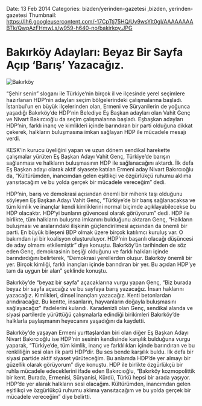 Date: 13 Feb 2014
Categories: bizden/yerinden-gazetesi ,bizden, yerinden-gazetesi
Thumbnail: https://lh6.googleusercontent.com/-17CpTtj75HQ/Uv9wsYlt0gI/AAAAAAAABTk/QwpAzFHmwLs/w959-h640-no/bakirkoy.JPG


# Bakırköy Adayları: Beyaz Bir Sayfa Açıp ‘Barış’ Yazacağız.

![Bakırköy](https://lh6.googleusercontent.com/-17CpTtj75HQ/Uv9wsYlt0gI/AAAAAAAABTk/QwpAzFHmwLs/w959-h640-no/bakirkoy.JPG)

“Şehir senin” sloganı ile Türkiye’nin birçok il ve ilçesinde yerel seçimlere hazırlanan HDP’nin adayları seçim bölgelerindeki çalışmalarına başladı. İstanbul’un en büyük ilçelerinden olan, Ermeni ve Süryanilerin de yoğunca yaşadığı Bakırköy’de HDP’nin Belediye Eş Başkan adayları olan Vahit Genç ve Nivart Bakırcıoğlu da seçim çalışmalarına başladı. Eşbaşkan adayları HDP’nin, farklı inanç ve kimlikleri içinde barındıran bir parti olduğuna dikkat çekerek, halkların buluşmasına imkan sağlayan HDP ile mücadele mesajı verdi. 

KESK’in kurucu üyeliğini yapan ve uzun dönem sendikal harekette çalışmalar yürüten Eş Başkan Adayı Vahit Genç, Türkiye’de barışın sağlanması ve halkların buluşmasının HDP ile sağlanacağını aktardı. İlk defa Eş Başkan adayı olarak aktif siyasete katılan Ermeni aday Nivart Bakırcıoğlu da, “Kültürümden, inancımdan gelen eşitlikçi ve özgürlükçü ruhumu aklıma yansıtacağım ve bu yolda gerçek bir mücadele vereceğim” dedi.

HDP’nin, barış ve demokrasi açısından önemli bir mihenk taşı olduğunu söyleyen Eş Başkan Adayı Vahit Genç, “Türkiye’de bir barış sağlanacaksa ve tüm kimlik ve inançlar kendi kimliklerini normal biçimde açıklayabilecekse bu HDP olacaktır. HDP’yi bunların güvencesi olarak görüyorum” dedi. HDP ile birlikte, tüm halkların buluşma imkanını bulduğunu aktaran Genç, “Halkların buluşması ve aralarındaki ilişkinin güçlendirilmesi açısından da önemli bir parti. En büyük bileşeni BDP olmak üzere birçok katılımcı kuruluş var. O bakımdan iyi bir koalisyon oluşturuluyor. HDP’nin başarılı olacağı düşüncesi de aday olmamı etkilemiştir” diye konuştu. Bakırköy’ün tarihinden de söz eden Genç, demokrasinin beşiği olduğunu ve farklı halkları içinde barındırdığını belirterek, “Demokrasi yerellerden oluşur. Bakırköy önemli bir yer. Birçok kimliği, farklı inançları içinde barındıran bir yer. Bu açıdan HDP’ye tam da uygun bir alan” şeklinde konuştu. 

Bakırköy’de “beyaz bir sayfa” açacaklarına vurgu yapan Genç, “Biz burada beyaz bir sayfa açacağız ve bu sayfaya barış yazacağız. İnsan haklarını yazacağız. Kimlikleri, dinsel inançları yazacağız. Kenti betonlardan arındıracağız. Bu kentte, insanların, hayvanların doğayla buluşmasını sağlayacağız” ifadelerini kulandı. Karadenizli olan Genç, sendikal alanda ve siyasi partilerde yürüttüğü çalışmalarla edindiği birikimleri Bakırköy’de halklarla paylaşmanın heyecanını yaşadığını da kaydetti.

Bakırköy’de yaşayan Ermeni yurttaşlardan biri olan diğer Eş Başkan Adayı Nivart Bakırcıoğlu ise HDP’nin sesinin kendisinde karşılık bulduğuna vurgu yaparak, “Türkiye’de, tüm kimlik, inanç ve farklılıkları içinde barındıran ve bu renkliliğin sesi olan ilk parti HDP’dir. Bu ses bende karşılık buldu. İlk defa bir siyasi partide aktif siyaset yürüteceğim. Bu anlamda HDP’de yer almayı bir güzellik olarak görüyorum” diye konuştu. HDP ile birlikte özgürlükçü bir ruhla mücadele edeceklerini ifade eden Bakırcıoğlu, “Bakırköy kozmopolittik bir kent. Burada, Ermenisi, Süryanisi, Kürdü, Türkü hepsi bir arada yaşıyor. HDP’de yer alarak halkların sesi olacağım. Kültürümden, inancımdan gelen eşitlikçi ve özgürlükçü ruhumu aklıma yansıtacağım ve bu yolda gerçek bir mücadele vereceğim” diye belirtti.

